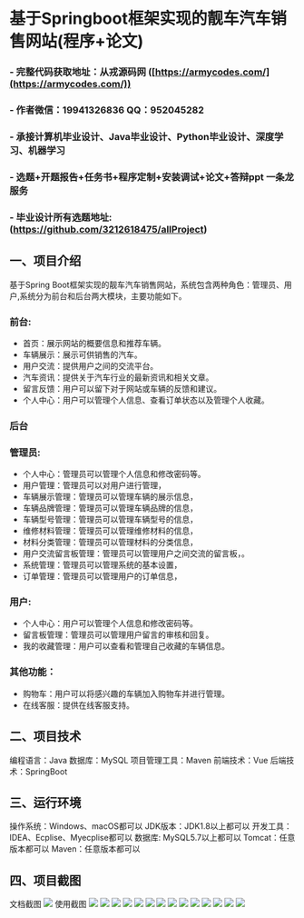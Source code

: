 基于Springboot框架实现的靓车汽车销售网站(程序+论文)
=
### - 完整代码获取地址：从戎源码网 ([https://armycodes.com/](https://armycodes.com/))
### - 作者微信：19941326836  QQ：952045282 
### - 承接计算机毕业设计、Java毕业设计、Python毕业设计、深度学习、机器学习
### - 选题+开题报告+任务书+程序定制+安装调试+论文+答辩ppt 一条龙服务
### - 毕业设计所有选题地址:(https://github.com/3212618475/allProject)


一、项目介绍
---
基于Spring Boot框架实现的靓车汽车销售网站，系统包含两种角色：管理员、用户,系统分为前台和后台两大模块，主要功能如下。
### 前台:
- 首页：展示网站的概要信息和推荐车辆。
- 车辆展示：展示可供销售的汽车。
- 用户交流：提供用户之间的交流平台。
- 汽车资讯：提供关于汽车行业的最新资讯和相关文章。
- 留言反馈：用户可以留下对于网站或车辆的反馈和建议。
- 个人中心：用户可以管理个人信息、查看订单状态以及管理个人收藏。

### 后台
### 管理员:
- 个人中心：管理员可以管理个人信息和修改密码等。
- 用户管理：管理员可以对用户进行管理，
- 车辆展示管理：管理员可以管理车辆的展示信息，
- 车辆品牌管理：管理员可以管理车辆品牌的信息，
- 车辆型号管理：管理员可以管理车辆型号的信息，
- 维修材料管理：管理员可以管理维修材料的信息，
- 材料分类管理：管理员可以管理材料的分类信息，
- 用户交流留言板管理：管理员可以管理用户之间交流的留言板，。
- 系统管理：管理员可以管理系统的基本设置，
- 订单管理：管理员可以管理用户的订单信息，
  
### 用户:
- 个人中心：用户可以管理个人信息和修改密码等。
- 留言板管理：管理员可以管理用户留言的审核和回复。
- 我的收藏管理：用户可以查看和管理自己收藏的车辆信息。

### 其他功能：
- 购物车：用户可以将感兴趣的车辆加入购物车并进行管理。
- 在线客服：提供在线客服支持。

  
二、项目技术
---
编程语言：Java
数据库：MySQL
项目管理工具：Maven
前端技术：Vue
后端技术：SpringBoot

三、运行环境
---
操作系统：Windows、macOS都可以
JDK版本：JDK1.8以上都可以
开发工具：IDEA、Ecplise、Myecplise都可以
数据库: MySQL5.7以上都可以
Tomcat：任意版本都可以
Maven：任意版本都可以

四、项目截图
---
文档截图
![](limage/2.png)
使用截图
![](image/1.png)
![](image/2.png)
![](image/3.png)
![](image/4.png)
![](image/5.png)
![](image/6.png)
![](image/7.png)
![](image/8.png)
![](image/9.png)
![](image/10.png)
![](image/11.png)
![](image/12.png)
![](image/13.png)
![](image/14.png)

